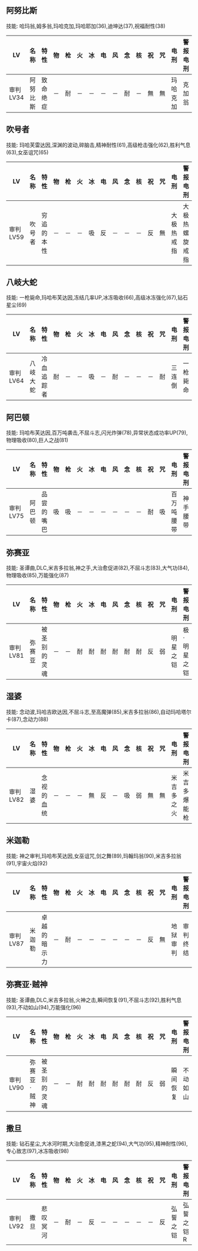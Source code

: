 ## 阿努比斯

技能: 哈玛翁,姆多翁,玛哈克加,玛哈耶加(36),迪坤达(37),祝福耐性(38)

| LV   | 名称 | 特性 | 物   | 枪   | 火   | 冰   | 电   | 风   | 念   | 核   | 祝   | 咒   | 电刑 | 警报电刑 | 装备类型 |
| ---- | ---- | ---- | ---- | ---- | ---- | ---- | ---- | ---- | ---- | ---- | ---- | ---- | ---- | -------- | -------- |
|审判LV34|阿努比斯|致命绝症|－|耐|－|－|－|－|耐|－|無|無|玛哈克加|克加翁|技能卡|

## 吹号者

技能: 玛哈芙雷达因,深渊的波动,碎脑击,精神耐性(61),高级枪击强化(62),胜利气息(63),女巫诅咒(65)

| LV   | 名称 | 特性 | 物   | 枪   | 火   | 冰   | 电   | 风   | 念   | 核   | 祝   | 咒   | 电刑 | 警报电刑 | 装备类型 |
| ---- | ---- | ---- | ---- | ---- | ---- | ---- | ---- | ---- | ---- | ---- | ---- | ---- | ---- | -------- | -------- |
|审判LV59|吹号者|穷追的本性|－|－|－|吸|反|－|－|－|反|無|大极热戒指|大极热螺旋戒指|饰品|

## 八岐大蛇

技能: 一枪毙命,玛哈布芙达因,冻结几率UP,冰冻吸收(66),高级冰冻强化(67),钻石星尘(69)

| LV   | 名称 | 特性 | 物   | 枪   | 火   | 冰   | 电   | 风   | 念   | 核   | 祝   | 咒   | 电刑 | 警报电刑 | 装备类型 |
| ---- | ---- | ---- | ---- | ---- | ---- | ---- | ---- | ---- | ---- | ---- | ---- | ---- | ---- | -------- | -------- |
|审判LV64|八岐大蛇|冷血追踪者|耐|－|－|吸|－|耐|－|－|－|耐|三连倒|一枪毙命|技能卡|

## 阿巴顿

技能: 玛哈布芙达因,百万吨袭击,不屈斗志,闪光炸弹(78),异常状态成功率UP(79),物理吸收(80),巨人之战(81)

| LV   | 名称 | 特性 | 物   | 枪   | 火   | 冰   | 电   | 风   | 念   | 核   | 祝   | 咒   | 电刑 | 警报电刑 | 装备类型 |
| ---- | ---- | ---- | ---- | ---- | ---- | ---- | ---- | ---- | ---- | ---- | ---- | ---- | ---- | -------- | -------- |
|审判LV75|阿巴顿|品尝的嘴巴|吸|吸|－|－|－|－|－|－|耐|吸|百万吨腰带|神手腰带|饰品|

## 弥赛亚

技能: 圣谭曲,DLC,米吉多拉翁,神之手,大治愈促进(82),不屈斗志(83),大气功(84),物理吸收(85),万能强化(87)

| LV   | 名称 | 特性 | 物   | 枪   | 火   | 冰   | 电   | 风   | 念   | 核   | 祝   | 咒   | 电刑 | 警报电刑 | 装备类型 |
| ---- | ---- | ---- | ---- | ---- | ---- | ---- | ---- | ---- | ---- | ---- | ---- | ---- | ---- | -------- | -------- |
|审判LV81|弥赛亚|被圣别的灵魂|－|－|耐|耐|耐|耐|耐|耐|反|弱|明星之铠|极·明星之铠|男女防具|

## 湿婆

技能: 念动波,玛哈吉欧达因,不屈斗志,至高魔弹(85),米吉多拉翁(86),自动玛哈塔尔卡(87),念动力(88)

| LV   | 名称 | 特性 | 物   | 枪   | 火   | 冰   | 电   | 风   | 念   | 核   | 祝   | 咒   | 电刑 | 警报电刑 | 装备类型 |
| ---- | ---- | ---- | ---- | ---- | ---- | ---- | ---- | ---- | ---- | ---- | ---- | ---- | ---- | -------- | -------- |
|审判LV82|湿婆|念视的血统|－|－|－|無|反|－|吸|弱|無|無|米吉多之火|米吉多爆能枪|龙司远程|

## 米迦勒

技能: 神之审判,玛哈布芙达因,女巫诅咒,剑之舞(89),玛翰玛翁(90),米吉多拉翁(91),宇宙火焰(92)

| LV   | 名称 | 特性 | 物   | 枪   | 火   | 冰   | 电   | 风   | 念   | 核   | 祝   | 咒   | 电刑 | 警报电刑 | 装备类型 |
| ---- | ---- | ---- | ---- | ---- | ---- | ---- | ---- | ---- | ---- | ---- | ---- | ---- | ---- | -------- | -------- |
|审判LV87|米迦勒|卓越的暗示力|－|耐|－|－|－|－|－|－|反|無|地狱审判|审判终结|会长远程|

## 弥赛亚·贼神

技能: 圣谭曲,DLC,米吉多拉翁,火神之击,瞬间恢复(91),不屈斗志(92),胜利气息(93),不动如山(94),万能强化(96)

| LV   | 名称 | 特性 | 物   | 枪   | 火   | 冰   | 电   | 风   | 念   | 核   | 祝   | 咒   | 电刑 | 警报电刑 | 装备类型 |
| ---- | ---- | ---- | ---- | ---- | ---- | ---- | ---- | ---- | ---- | ---- | ---- | ---- | ---- | -------- | -------- |
|审判LV90|弥赛亚·贼神|被圣别的灵魂|－|－|耐|耐|耐|耐|耐|耐|反|弱|瞬间恢复|不动如山|技能卡|

## 撒旦

技能: 钻石星尘,大冰河时期,大治愈促进,漆黑之蛇(94),大气功(95),精神耐性(96),专心致志(97),冰冻吸收(98)

| LV   | 名称 | 特性 | 物   | 枪   | 火   | 冰   | 电   | 风   | 念   | 核   | 祝   | 咒   | 电刑 | 警报电刑 | 装备类型 |
| ---- | ---- | ---- | ---- | ---- | ---- | ---- | ---- | ---- | ---- | ---- | ---- | ---- | ---- | -------- | -------- |
|审判LV92|撒旦|悲叹冥河|－|耐|－|反|－|－|－|－|－|反|弘誓之铠|弘誓之铠R|男性防具|


